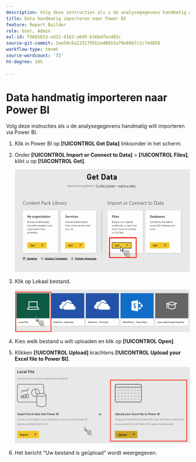 ```yaml
---
description: Volg deze instructies als u de analysegegevens handmatig wilt importeren via Power BI.
title: Data handmatig importeren naar Power BI
feature: Report Builder
role: User, Admin
exl-id: f5685653-ed31-4183-a6d9-b36bdfecd85c
source-git-commit: 1ee50c6a2231795b2ad0015a79e09b7c1c74d850
workflow-type: tm+mt
source-wordcount: '72'
ht-degree: 16%

---
```


# Data handmatig importeren naar Power BI

Volg deze instructies als u de analysegegevens handmatig wilt importeren via Power BI.

1. Klik in Power BI op **[!UICONTROL Get Data]** linksonder in het scherm.
1. Onder **[!UICONTROL Import or Connect to Data]** > **[!UICONTROL Files]**, klikt u op **[!UICONTROL Get]**.

   ![](assets/get-data.png)

1. Klik op Lokaal bestand.

   ![](assets/local-file.png)

1. Kies welk bestand u wilt uploaden en klik op **[!UICONTROL Open]**.
1. Klikken **[!UICONTROL Upload]** krachtens **[!UICONTROL Upload your Excel file to Power BI]**.

   ![](assets/upload-excel-file.png)

1. Het bericht &quot;Uw bestand is geüpload&quot; wordt weergegeven.
